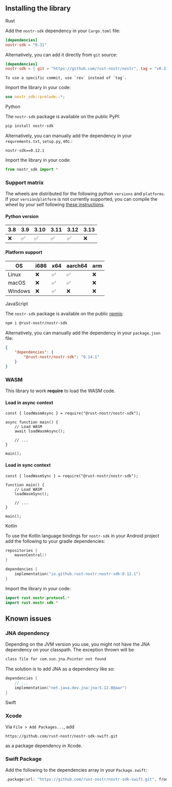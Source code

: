 ## Installing the library

<custom-tabs category="lang">

<div slot="title">Rust</div>
<section>

Add the `nostr-sdk` dependency in your `Cargo.toml` file:

```toml
[dependencies]
nostr-sdk = "0.31"
```

Alternatively, you can add it directly from `git` source:

```toml
[dependencies]
nostr-sdk = { git = "https://github.com/rust-nostr/nostr", tag = "v0.31.0" }
```

```admonish info
To use a specific commit, use `rev` instead of `tag`.
```

Import the library in your code:

```rust
use nostr_sdk::prelude::*;
```

</section>

<div slot="title">Python</div>
<section>

The `nostr-sdk` package is available on the public PyPI:

```bash
pip install nostr-sdk 
```

Alternatively, you can manually add the dependency in your `requrements.txt`, `setup.py`, etc.:

```
nostr-sdk==0.12.1
```

Import the library in your code:

```python
from nostr_sdk import *
```

### Support matrix

The wheels are distributed for the following python `versions` and `platforms`.
If your `version`/`platform` is not currently supported, you can compile the wheel by your self following [these instructions](https://github.com/rust-nostr/nostr/blob/master/bindings/nostr-sdk-ffi/README.md#python).

#### Python version

| 3.8 | 3.9 | 3.10 | 3.11 | 3.12 | 3.13 |
| --- | --- | ---- | ---- | ---- | ---- |
| ❌  | ✅  |  ✅  |  ✅  |  ✅  |  ❌  |

#### Platform support

|   OS       | i686 | x64 | aarch64 | arm |
| ---------- | ---- | --- | ------- | --- |
| Linux      | ❌   | ✅  | ✅      | ❌  |
| macOS      | ❌   | ✅  | ✅      | ❌  |
| Windows    | ❌   | ✅  | ❌      | ❌  |


</section>

<div slot="title">JavaScript</div>
<section>

The `nostr-sdk` package is available on the public [npmjs](https://npmjs.com):

```bash
npm i @rust-nostr/nostr-sdk
```

Alternatively, you can manually add the dependency in your `package.json` file:

```json
{
    "dependencies": {
        "@rust-nostr/nostr-sdk": "0.14.1"
    }
}
```

### WASM

This library to work **require** to load the WASM code.

#### Load in **async** context

```javascript,ignore
const { loadWasmAsync } = require("@rust-nostr/nostr-sdk");

async function main() {
    // Load WASM
    await loadWasmAsync();

    // ...
}

main();
```

#### Load in **sync** context

```javascript,ignore
const { loadWasmSync } = require("@rust-nostr/nostr-sdk");

function main() {
    // Load WASM
    loadWasmSync();

    // ...
}

main();
```

</section>

<div slot="title">Kotlin</div>
<section>

To use the Kotlin language bindings for `nostr-sdk` in your Android project add the following to your gradle dependencies:

```kotlin
repositories {
    mavenCentral()
}

dependencies { 
    implementation("io.github.rust-nostr:nostr-sdk:0.12.1")
}
```

Import the library in your code:

```kotlin
import rust.nostr.protocol.*
import rust.nostr.sdk.*
```

## Known issues

### JNA dependency

Depending on the JVM version you use, you might not have the JNA dependency on your classpath. The exception thrown will be

```bash
class file for com.sun.jna.Pointer not found
```

The solution is to add JNA as a dependency like so:

```kotlin
dependencies {
    // ...
    implementation("net.java.dev.jna:jna:5.12.0@aar")
}
```

</section>

<div slot="title">Swift</div>
<section>

### Xcode

Via `File > Add Packages...`, add

```
https://github.com/rust-nostr/nostr-sdk-swift.git
```

as a package dependency in Xcode.

### Swift Package

Add the following to the dependencies array in your `Package.swift`:

``` swift
.package(url: "https://github.com/rust-nostr/nostr-sdk-swift.git", from: "0.12.1"),
```

</section>
</custom-tabs>
